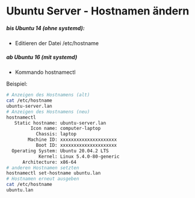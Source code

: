 # Ubuntu Server - Hostnamen ändern

##### bis Ubuntu 14 (ohne systemd):
- Editieren der Datei /etc/hostname

##### ab Ubuntu 16 (mit systemd)
- Kommando hostnamectl

Beispiel:
```bash
# Anzeigen des Hostnamens (alt)
cat /etc/hostname
ubuntu-server.lan
# Anzeigen des Hostnamens (neu)
hostnamectl
   Static hostname: ubuntu-server.lan
         Icon name: computer-laptop
           Chassis: laptop
        Machine ID: xxxxxxxxxxxxxxxxxxxxx
           Boot ID: xxxxxxxxxxxxxxxxxxxxx
  Operating System: Ubuntu 20.04.2 LTS
            Kernel: Linux 5.4.0-80-generic
      Architecture: x86-64
# anderen Hostnamen setzten
hostnamectl set-hostname ubuntu.lan
# Hostnamen erneut ausgeben
cat /etc/hostname
ubuntu.lan
```
